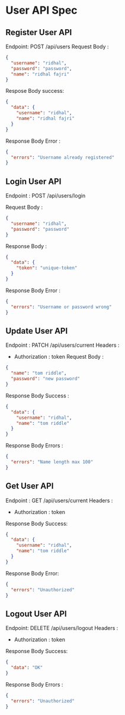 # User API Spec

## Register User API

Endpoint: POST /api/users
Request Body :

```json
{
  "username": "ridhal",
  "password": "password",
  "name": "ridhal fajri"
}
```

Respose Body success:

```json
{
  "data": {
    "username": "ridhal",
    "name": "ridhal fajri"
  }
}
```

Response Body Error :

```json
{
  "errors": "Username already registered"
}
```

## Login User API

Endpoint : POST /api/users/login

Request Body :

```json
{
  "username": "ridhal",
  "password": "password"
}
```

Response Body :

```json
{
  "data": {
    "token": "unique-token"
  }
}
```

Response Body Error :

```json
{
  "errors": "Username or password wrong"
}
```

## Update User API

Endpoint : PATCH /api/users/current
Headers :

- Authorization : token
  Request Body :

```json
{
  "name": "tom riddle",
  "password": "new password"
}
```

Response Body Success :

```json
{
  "data": {
    "username": "ridhal",
    "name": "tom riddle"
  }
}
```

Response Body Errors :

```json
{
  "errors": "Name length max 100"
}
```

## Get User API

Endpoint : GET /api/users/current
Headers :

- Authorization : token

Response Body Success:

```json
{
  "data": {
    "username": "ridhal",
    "name": "tom riddle"
  }
}
```

Response Body Error:

```json
{
  "errors": "Unauthorized"
}
```

## Logout User API

Endpoint: DELETE /api/users/logout
Headers :

- Authorization : token

Response Body Success:

```json
{
  "data": "OK"
}
```

Response Body Errors :

```json
{
  "errors": "Unauthorized"
}
```
